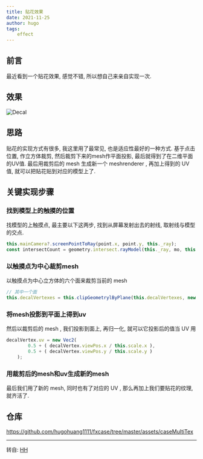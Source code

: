 ```yaml
---
title: 贴花效果
date: 2021-11-25
author: hugo
tags:
    effect
---
```


## 前言

最近看到一个贴花效果, 感觉不错, 所以想自己来亲自实现一次.


## 效果

![Decal](@assets/202111/decal.gif)


## 思路

贴花的实现方式有很多, 我这里用了最常见, 也是适应性最好的一种方式.
基于点击位置, 作立方体裁剪, 然后裁剪下来的mesh作平面投影, 最后就得到了在二维平面的UV值.
最后用裁剪后的 mesh 生成新一个 meshrenderer , 再加上得到的 UV 值, 就可以把贴花贴到对应的模型上了.

## 关键实现步骤

### 找到模型上的触摸的位置

找模型的上触摸点, 最主要以下这两步, 找到从屏幕发射出去的射线, 取射线与模型的交点.

```typescript
this.mainCamera?.screenPointToRay(point.x, point.y, this._ray);
const intersectCount = geometry.intersect.rayModel(this._ray, mo, this.modOpt);
```

### 以触摸点为中心裁剪mesh

以触摸点为中心立方体的六个面来裁剪当前的 mesh

```typescript
// 其中一个面
this.decalVertexes = this.clipGeometrylByPlane(this.decalVertexes, new Vec3( 1, 0, 0 ), this.scale.x/2);
```

### 将mesh投影到平面上得到uv

然后以裁剪后的 mesh , 我们投影到面上, 再归一化, 就可以它投影后的值当 UV 用

```typescript
decalVertex.uv = new Vec2(
        0.5 + ( decalVertex.viewPos.x / this.scale.x ),
        0.5 + ( decalVertex.viewPos.y / this.scale.y )
    );
```

### 用裁剪后的mesh和uv生成新的mesh

最后我们用了新的 mesh, 同时也有了对应的 UV , 那么再加上我们要贴花的纹理, 就齐活了.


## 仓库

https://github.com/hugohuang1111/fxcase/tree/master/assets/caseMultiTex


---
转自: [HH](http://www.hugohuang.xyz/)

